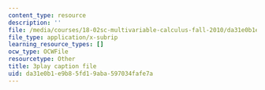 ```yaml
---
content_type: resource
description: ''
file: /media/courses/18-02sc-multivariable-calculus-fall-2010/da31e0b1e9b85fd19aba597034fafe7a_2ieG1ka5pBw.vtt
file_type: application/x-subrip
learning_resource_types: []
ocw_type: OCWFile
resourcetype: Other
title: 3play caption file
uid: da31e0b1-e9b8-5fd1-9aba-597034fafe7a
---
```

